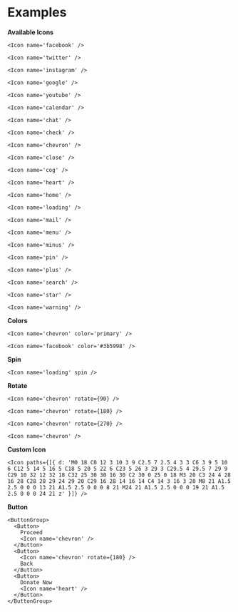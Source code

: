 # Examples

**Available Icons**

```
<Icon name='facebook' />
```

```
<Icon name='twitter' />
```

```
<Icon name='instagram' />
```

```
<Icon name='google' />
```

```
<Icon name='youtube' />
```

```
<Icon name='calendar' />
```

```
<Icon name='chat' />
```

```
<Icon name='check' />
```

```
<Icon name='chevron' />
```

```
<Icon name='close' />
```

```
<Icon name='cog' />
```

```
<Icon name='heart' />
```

```
<Icon name='home' />
```

```
<Icon name='loading' />
```

```
<Icon name='mail' />
```

```
<Icon name='menu' />
```

```
<Icon name='minus' />
```

```
<Icon name='pin' />
```

```
<Icon name='plus' />
```

```
<Icon name='search' />
```

```
<Icon name='star' />
```

```
<Icon name='warning' />
```

**Colors**

```
<Icon name='chevron' color='primary' />
```

```
<Icon name='facebook' color='#3b5998' />
```

**Spin**

```
<Icon name='loading' spin />
```

**Rotate**

```
<Icon name='chevron' rotate={90} />
```

```
<Icon name='chevron' rotate={180} />
```

```
<Icon name='chevron' rotate={270} />
```

```
<Icon name='chevron' />
```

**Custom Icon**

```
<Icon paths={[{ d: 'M0 18 C0 12 3 10 3 9 C2.5 7 2.5 4 3 3 C6 3 9 5 10 6 C12 5 14 5 16 5 C18 5 20 5 22 6 C23 5 26 3 29 3 C29.5 4 29.5 7 29 9 C29 10 32 12 32 18 C32 25 30 30 16 30 C2 30 0 25 0 18 M3 20 C3 24 4 28 16 28 C28 28 29 24 29 20 C29 16 28 14 16 14 C4 14 3 16 3 20 M8 21 A1.5 2.5 0 0 0 13 21 A1.5 2.5 0 0 0 8 21 M24 21 A1.5 2.5 0 0 0 19 21 A1.5 2.5 0 0 0 24 21 z' }]} />
```

**Button**

```
<ButtonGroup>
  <Button>
    Proceed
    <Icon name='chevron' />
  </Button>
  <Button>
    <Icon name='chevron' rotate={180} />
    Back
  </Button>
  <Button>
    Donate Now
    <Icon name='heart' />
  </Button>
</ButtonGroup>
```
